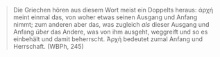 > Die Griechen hören aus diesem Wort meist ein Doppelts heraus: ἀρχή meint einmal das, von woher etwas seinen Ausgang und Anfang nimmt; zum anderen aber das, was zugleich _als_ dieser Ausgang und Anfang _über_ das Andere, was von ihm ausgeht, weggreift und so es einbehält und damit beherrscht. Ἀρχή bedeutet zumal Anfang und Herrschaft. (WBPh, 245)
